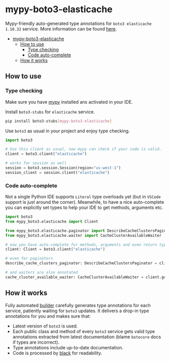 # mypy-boto3-elasticache

Mypy-friendly auto-generated type annotations for `boto3 elasticache 1.10.32` service.
More information can be found [here](https://github.com/vemel/mypy_boto3).

- [mypy-boto3-elasticache](#mypy-boto3-elasticache)
  - [How to use](#how-to-use)
    - [Type checking](#type-checking)
    - [Code auto-complete](#code-auto-complete)
  - [How it works](#how-it-works)

## How to use

### Type checking

Make sure you have [mypy](https://github.com/python/mypy) installed ans activated in your IDE.

Install `boto3-stubs` for `elasticache` service.

```bash
pip install boto3-stubs[mypy-boto3-elasticache]
```

Use `boto3` as usual in your project and enjoy type checking.

```python
import boto3

# Use this client as usual, now mypy can check if your code is valid.
client = boto3.client("elasticache")

# works for session as well
session = boto3.session.Session(region="us-west-1")
session_client = session.client("elasticache")

```

### Code auto-complete

Not a single Python IDE supports `Literal` type overloads yet (but in `VSCode` support is just around the corner).
Meanwhile, to have a nice auto-complete you can explicitly set types to help your IDE to get methods, arguments etc.

```python
import boto3
from mypy_boto3.elasticache import Client

from mypy_boto3.elasticache.paginator import DescribeCacheClustersPaginator
from mypy_boto3.elasticache.waiter import CacheClusterAvailableWaiter

# now you have auto-complete for methods, arguments and even return types
client: Client = boto3.client("elasticache")

# even for paginators
describe_cache_clusters_paginator: DescribeCacheClustersPaginator = client.get_paginator("describe_cache_clusters")

# and waiters are also annotated
cache_cluster_available_waiter: CacheClusterAvailableWaiter = client.get_waiter("cache_cluster_available")
```

## How it works

Fully automated [builder](https://github.com/vemel/mypy_boto3) carefully generates
type annotations for each service, patiently waiting for `boto3` updates. It delivers
a drop-in type annotations for you and makes sure that:

- Latest version of `boto3` is used.
- Each public class and method of every `boto3` service gets valid type annotations
  extracted from latest documentation (blame `botocore` docs if types are incorrect).
- Type annotations include up-to-date documentation.
- Code is processed by [black](https://github.com/psf/black) for readability.